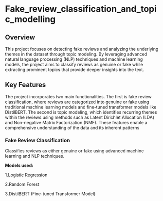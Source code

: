 # Fake_review_classification_and_topic_modelling

## Overview
This project focuses on detecting fake reviews and analyzing the underlying themes in the dataset through topic modeling. By leveraging advanced natural language processing (NLP) techniques and machine learning models, the project aims to classify reviews as genuine or fake while extracting prominent topics that provide deeper insights into the text.

## Key Features
The project incorporates two main functionalities. The first is fake review classification, where reviews are categorized into genuine or fake using traditional machine learning models and fine-tuned transformer models like DistilBERT. The second is topic modeling, which identifies recurring themes within the reviews using methods such as Latent Dirichlet Allocation (LDA) and Non-negative Matrix Factorization (NMF). These features enable a comprehensive understanding of the data and its inherent patterns

### Fake Review Classification
Classifies reviews as either genuine or fake using advanced machine learning and NLP techniques.

**Models used:**

1.Logistic Regression

2.Random Forest

3.DistilBERT (Fine-tuned Transformer Model)

